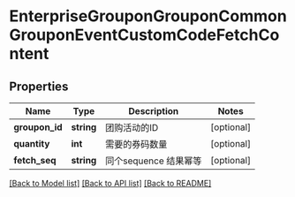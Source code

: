 # EnterpriseGrouponGrouponCommonGrouponEventCustomCodeFetchContent

## Properties
Name | Type | Description | Notes
------------ | ------------- | ------------- | -------------
**groupon_id** | **string** | 团购活动的ID | [optional] 
**quantity** | **int** | 需要的券码数量 | [optional] 
**fetch_seq** | **string** | 同个sequence 结果幂等 | [optional] 

[[Back to Model list]](../README.md#documentation-for-models) [[Back to API list]](../README.md#documentation-for-api-endpoints) [[Back to README]](../README.md)

